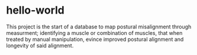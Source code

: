 # hello-world
This project is the start of a database to map postural misalignment through measurment; identifying a muscle or combination of muscles, that when treated by manual manipulation, evince improved postural alignment and longevity of said alignment.
